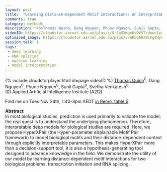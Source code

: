 ```yaml
---
layout: post
title:  "Learning Distance-Dependent Motif Interactions: An Interpretable CNN Model of Genomic Events"
comments: true
category: methods
description: "<b>Thomas Quinn, Dang Nguyen, Phuoc Nguyen, Sunil Gupta, Svetha Venkatesh</b><br/>In most biological studies, prediction is used pri..."
videoID: https://cloudstor.aarnet.edu.au/plus/s/GrSgSXmgmDqDVST/download
optimized_image: https://cloudstor.aarnet.edu.au/plus/s/uHb6b9z9LVg8Hyu/download
session_talk: 1
tags:
 - deep learning
 - RNA splicing
 - machine learning
 - model interpretation
---
```

{% include cloudstorplayer.html id=page.videoID %}
<u>Thomas Quinn</u><sup>0</sup>, Dang Nguyen<sup>0</sup>, Phuoc Nguyen<sup>0</sup>, Sunil Gupta<sup>0</sup>, Svetha Venkatesh<sup>0</sup><br/>
\(0\) Applied Artificial Intelligence Institute (A2I2)

Find me on Tues Nov 24th, 1:40-3pm AEDT [in Remo, table 5](https://live.remo.co/e/abacbs2020-day-1/register)

<b>Abstract</b><br/>
In most biological studies, prediction is used primarily to validate the model; the real quest is to understand the underlying phenomenon. Therefore, interpretable deep models for biological studies are required. Here, we propose HyperXPair \(the Hyper-parameter eXplainable Motif Pair framework\) to model biological motifs and their distance-dependent context through explicitly interpretable parameters. This makes HyperXPair more than a decision-support tool; it is also a hypothesis-generating tool designed to advance knowledge in the field. We demonstrate the utility of our model by learning distance-dependent motif interactions for two biological problems: transcription initiation and RNA splicing.
